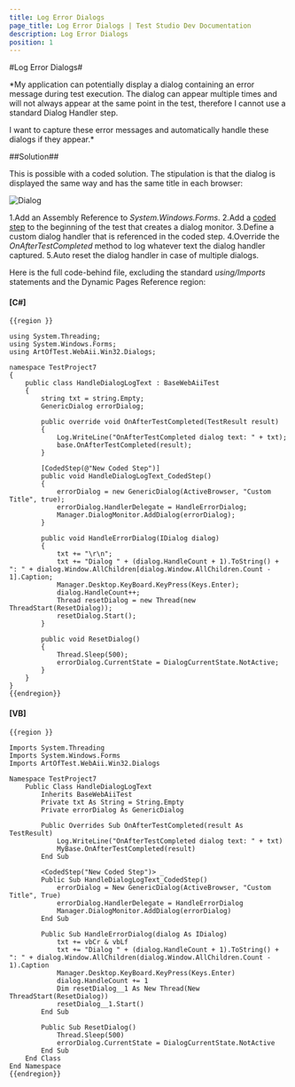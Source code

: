 ```yaml
---
title: Log Error Dialogs
page_title: Log Error Dialogs | Test Studio Dev Documentation
description: Log Error Dialogs
position: 1
---
```

#Log Error Dialogs#

*My application can potentially display a dialog containing an error message during test execution. The dialog can appear multiple times and will not always appear at the same point in the test, therefore I cannot use a standard Dialog Handler step.
 
I want to capture these error messages and automatically handle these dialogs if they appear.*

##Solution##

This is possible with a coded solution. The stipulation is that the dialog is displayed the same way and has the same title in each browser:

![Dialog][1]

1.Add an Assembly Reference to *System.Windows.Forms*.
2.Add a <a href="/code-in-test/features-in-code#Coded-Step" target="_blank">coded step</a> to the beginning of the test that creates a dialog monitor.
3.Define a custom dialog handler that is referenced in the coded step.
4.Override the *OnAfterTestCompleted* method to log whatever text the dialog handler captured.
5.Auto reset the dialog handler in case of multiple dialogs.

Here is the full code-behind file, excluding the standard *using/Imports* statements and the Dynamic Pages Reference region:

#### __[C#]__

    {{region }}

    using System.Threading;
    using System.Windows.Forms;
    using ArtOfTest.WebAii.Win32.Dialogs;
    
    namespace TestProject7
    {
        public class HandleDialogLogText : BaseWebAiiTest
        { 
            string txt = string.Empty;
            GenericDialog errorDialog;
            
            public override void OnAfterTestCompleted(TestResult result)
            {
                Log.WriteLine("OnAfterTestCompleted dialog text: " + txt);
                base.OnAfterTestCompleted(result);
            }
        
            [CodedStep(@"New Coded Step")]
            public void HandleDialogLogText_CodedStep()
            {
                errorDialog = new GenericDialog(ActiveBrowser, "Custom Title", true);
                errorDialog.HandlerDelegate = HandleErrorDialog;
                Manager.DialogMonitor.AddDialog(errorDialog);          
            }
            
            public void HandleErrorDialog(IDialog dialog)
            {
                txt += "\r\n";
                txt += "Dialog " + (dialog.HandleCount + 1).ToString() + ": " + dialog.Window.AllChildren[dialog.Window.AllChildren.Count - 1].Caption;
                Manager.Desktop.KeyBoard.KeyPress(Keys.Enter);
                dialog.HandleCount++;
                Thread resetDialog = new Thread(new ThreadStart(ResetDialog));
                resetDialog.Start();
            }
            
            public void ResetDialog()
            {
                Thread.Sleep(500);
                errorDialog.CurrentState = DialogCurrentState.NotActive;
            }
        }
    }
    {{endregion}}

#### __[VB]__

    {{region }}

    Imports System.Threading
    Imports System.Windows.Forms
    Imports ArtOfTest.WebAii.Win32.Dialogs
    
    Namespace TestProject7
        Public Class HandleDialogLogText
            Inherits BaseWebAiiTest
            Private txt As String = String.Empty
            Private errorDialog As GenericDialog
    
            Public Overrides Sub OnAfterTestCompleted(result As TestResult)
                Log.WriteLine("OnAfterTestCompleted dialog text: " + txt)
                MyBase.OnAfterTestCompleted(result)
            End Sub
    
            <CodedStep("New Coded Step")> _
            Public Sub HandleDialogLogText_CodedStep()
                errorDialog = New GenericDialog(ActiveBrowser, "Custom Title", True)
                errorDialog.HandlerDelegate = HandleErrorDialog
                Manager.DialogMonitor.AddDialog(errorDialog)
            End Sub
    
            Public Sub HandleErrorDialog(dialog As IDialog)
                txt += vbCr & vbLf
                txt += "Dialog " + (dialog.HandleCount + 1).ToString() + ": " + dialog.Window.AllChildren(dialog.Window.AllChildren.Count - 1).Caption
                Manager.Desktop.KeyBoard.KeyPress(Keys.Enter)
                dialog.HandleCount += 1
                Dim resetDialog__1 As New Thread(New ThreadStart(ResetDialog))
                resetDialog__1.Start()
            End Sub
    
            Public Sub ResetDialog()
                Thread.Sleep(500)
                errorDialog.CurrentState = DialogCurrentState.NotActive
            End Sub
        End Class
    End Namespace
    {{endregion}}

[1]: images/log-error-dialogs/fig1.png